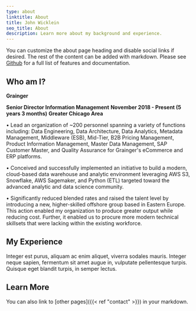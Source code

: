 ```yaml
---
type: about
linktitle: About
title: John Wicklein
seo_title: About
description: Learn more about my background and experience.
---
```


You can customize the about page heading and disable social links if desired. The rest of the content can be added with markdown. Please see [Github](https://github.com/wjh18/hugo-liftoff) for a full list of features and documentation.

## Who am I?

**Grainger**  

**Senior Director Information Management**
**November 2018 - Present (5 years 3 months)**
**Greater Chicago Area**  

• Lead an organization of ~200 personnel spanning a variety of functions including: Data Engineering, Data Architecture, Data Analytics, Metadata Management, Middleware (ESB), Mid-Tier, B2B Pricing Management, Product Information Management, Master Data Management, SAP Customer Master, and Quality Assurance for Grainger's eCommerce and ERP platforms.  

• Conceived and successfully implemented an initiative to build a modern, cloud-based data warehouse and analytic environment leveraging AWS S3, Snowflake, AWS Sagemaker, and Python (ETL) targeted toward the advanced analytic and data science community.  

• Significantly reduced blended rates and raised the talent level by introducing a new, higher-skilled offshore group based in Eastern Europe. This action enabled my organization to produce greater output while reducing cost. Further, it enabled us to procure more modern technical skillsets that were lacking within the existing workforce.  




## My Experience

Integer est purus, aliquam ac enim aliquet, viverra sodales mauris. Integer neque sapien, fermentum sit amet augue in, vulputate pellentesque turpis. Quisque eget blandit turpis, in semper lectus.

## Learn More

You can also link to [other pages]({{< ref "contact" >}}) in your markdown.
